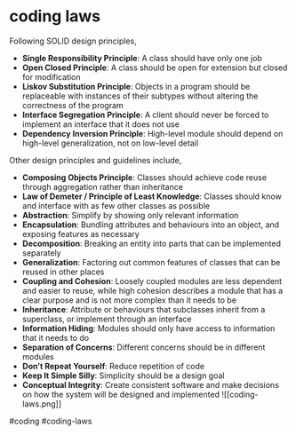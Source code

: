 # coding laws
Following SOLID design principles,

-   **Single Responsibility Principle**: A class should have only one job
-   **Open Closed Principle**: A class should be open for extension but closed for modification
-   **Liskov Substitution Principle**: Objects in a program should be replaceable with instances of their subtypes without altering the correctness of the program
-   **Interface Segregation Principle**: A client should never be forced to implement an interface that it does not use
-   **Dependency Inversion Principle**: High-level module should depend on high-level generalization, not on low-level detail

Other design principles and guidelines include,

-   **Composing Objects Principle**: Classes should achieve code reuse through aggregation rather than inheritance
-   **Law of Demeter / Principle of Least Knowledge**: Classes should know and interface with as few other classes as possible
-   **Abstraction**: Simplify by showing only relevant information
-   **Encapsulation**: Bundling attributes and behaviours into an object, and exposing features as necessary
-   **Decomposition**: Breaking an entity into parts that can be implemented separately
-   **Generalization**: Factoring out common features of classes that can be reused in other places
-   **Coupling and Cohesion**: Loosely coupled modules are less dependent and easier to reuse, while high cohesion describes a module that has a clear purpose and is not more complex than it needs to be
-   **Inheritance**: Attribute or behaviours that subclasses inherit from a superclass, or implement through an interface
-   **Information Hiding**: Modules should only have access to information that it needs to do
-   **Separation of Concerns**: Different concerns should be in different modules
-   **Don’t Repeat Yourself**: Reduce repetition of code
-   **Keep It Simple Silly**: Simplicity should be a design goal
-   **Conceptual Integrity**: Create consistent software and make decisions on how the system will be designed and implemented
![[coding-laws.png]]


#coding #coding-laws